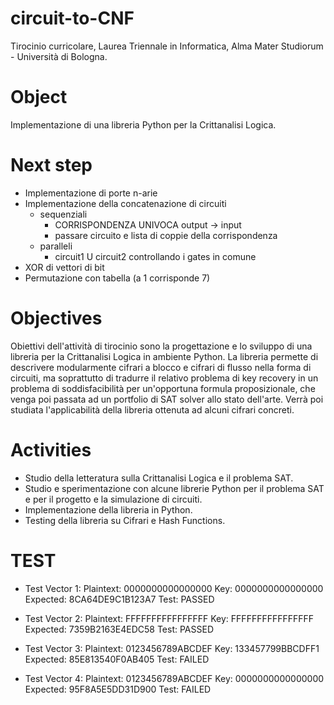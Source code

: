 # circuit-to-CNF
Tirocinio curricolare, Laurea Triennale in Informatica, Alma Mater Studiorum - Università di Bologna.

# Object
Implementazione di una libreria Python per la Crittanalisi Logica.

# Next step
+ Implementazione di porte n-arie
+ Implementazione della concatenazione di circuiti
  + sequenziali
    + CORRISPONDENZA UNIVOCA output -> input
    + passare circuito e lista di coppie della corrispondenza
  + paralleli
    + circuit1 U circuit2 controllando i gates in comune 
+ XOR di vettori di bit
+ Permutazione con tabella (a 1 corrisponde 7)

# Objectives
Obiettivi dell'attività di tirocinio sono la progettazione e lo sviluppo di una libreria per la Crittanalisi Logica in ambiente Python. 
La libreria permette di descrivere modularmente cifrari a blocco e cifrari di flusso nella forma di circuiti, ma soprattutto di tradurre il relativo problema di key recovery in un problema di soddisfacibilità per un'opportuna formula proposizionale, che venga poi passata ad un portfolio di SAT solver allo stato dell'arte.
Verrà poi studiata l'applicabilità della libreria ottenuta ad alcuni cifrari concreti.

# Activities
+ Studio della letteratura sulla Crittanalisi Logica e il problema SAT.
+ Studio e sperimentazione con alcune librerie Python per il problema SAT e per il progetto e la simulazione di circuiti.
+ Implementazione della libreria in Python.
+ Testing della libreria su Cifrari e Hash Functions.

# TEST

+ Test Vector 1:
Plaintext: 0000000000000000
Key:       0000000000000000
Expected:  8CA64DE9C1B123A7
Test: PASSED

+ Test Vector 2:
Plaintext: FFFFFFFFFFFFFFFF
Key:       FFFFFFFFFFFFFFFF
Expected:  7359B2163E4EDC58
Test: PASSED

+ Test Vector 3:
Plaintext: 0123456789ABCDEF
Key:       133457799BBCDFF1
Expected:  85E813540F0AB405
Test: FAILED

+ Test Vector 4:
Plaintext: 0123456789ABCDEF
Key:       0000000000000000
Expected:  95F8A5E5DD31D900
Test: FAILED